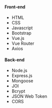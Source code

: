 #### Front-end

* HTML
* CSS
* Javascript
* Bootstrap
* Vue.js
* Vue Router
* Axios

#### Back-end

* Node.js
* Express.js
* Mongoose
* JOI
* Bcrypt
* JSON Web Token
* CORS